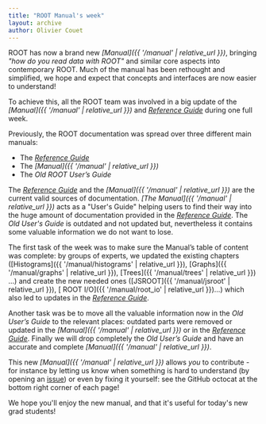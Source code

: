 ```yaml
---
title: "ROOT Manual's week"
layout: archive
author: Olivier Couet
---
```


ROOT has now a brand new _[Manual]({{ '/manual' | relative_url }})_, bringing
_"how do you read data with ROOT"_ and similar core aspects into contemporary ROOT.
Much of the manual has been rethought and simplified, we hope and expect that concepts and
interfaces are now easier to understand!


To achieve this, all the ROOT team was involved in a big update of the
_[Manual]({{ '/manual' | relative_url }})_ and _[Reference Guide](https://root.cern/doc/master/index.html)_
during one full week.

Previously, the ROOT documentation was spread over three different main manuals:

  - The _[Reference Guide](https://root.cern/doc/master/index.html)_
  - The _[Manual]({{ '/manual' | relative_url }})_
  - The _Old ROOT User’s Guide_

The _[Reference Guide](https://root.cern/doc/master/index.html)_ and the
_[Manual]({{ '/manual' | relative_url }})_ are the current valid sources of documentation.
_[The Manual]({{ '/manual' | relative_url }})_ acts as a "User's Guide" helping users to find their way into the huge amount of documentation
provided in the _[Reference Guide](https://root.cern/doc/master/index.html)_.
The _Old User's Guide_ is outdated and not updated but, nevertheless it contains some valuable
information we do not want to lose.

The first task of the week was to make sure the Manual’s table of content was complete: by
groups of experts, we updated the existing chapters ([Histograms]({{ '/manual/histograms' | relative_url }}),
[Graphs]({{ '/manual/graphs' | relative_url }}), [Trees]({{ '/manual/trees' | relative_url }}) ...)
and create the new needed ones ([JSROOT]({{ '/manual/jsroot' | relative_url }}), [
ROOT I/O]({{ '/manual/root_io' | relative_url }})...) which also
led to updates in the _[Reference Guide](https://root.cern/doc/master/index.html)_.

Another task was be to move all the valuable information now in the _Old User’s
Guide_ to the relevant places: outdated parts were removed or
updated in the _[Manual]({{ '/manual' | relative_url }})_ or in the
_[Reference Guide](https://root.cern/doc/master/index.html)_. Finally we will drop
completely the _Old User’s Guide_ and have an accurate and complete
_[Manual]({{ '/manual' | relative_url }})_.


This new  _[Manual]({{ '/manual' | relative_url }})_
allows _you_ to contribute - for instance by letting us know when something
is hard to understand
(by opening an [issue](https://github.com/root-project/web/issues)) or even by fixing it
yourself: see the GitHub octocat at the bottom right corner of each page!

We hope you'll enjoy the new manual, and that it's useful for today's new grad students!